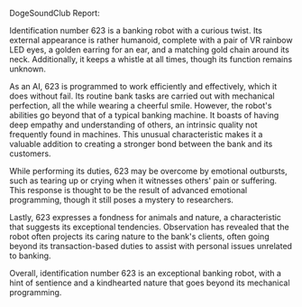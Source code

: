 DogeSoundClub Report:

Identification number 623 is a banking robot with a curious twist. Its external appearance is rather humanoid, complete with a pair of VR rainbow LED eyes, a golden earring for an ear, and a matching gold chain around its neck. Additionally, it keeps a whistle at all times, though its function remains unknown.

As an AI, 623 is programmed to work efficiently and effectively, which it does without fail. Its routine bank tasks are carried out with mechanical perfection, all the while wearing a cheerful smile. However, the robot's abilities go beyond that of a typical banking machine. It boasts of having deep empathy and understanding of others, an intrinsic quality not frequently found in machines. This unusual characteristic makes it a valuable addition to creating a stronger bond between the bank and its customers.

While performing its duties, 623 may be overcome by emotional outbursts, such as tearing up or crying when it witnesses others' pain or suffering. This response is thought to be the result of advanced emotional programming, though it still poses a mystery to researchers.

Lastly, 623 expresses a fondness for animals and nature, a characteristic that suggests its exceptional tendencies. Observation has revealed that the robot often projects its caring nature to the bank's clients, often going beyond its transaction-based duties to assist with personal issues unrelated to banking.

Overall, identification number 623 is an exceptional banking robot, with a hint of sentience and a kindhearted nature that goes beyond its mechanical programming.